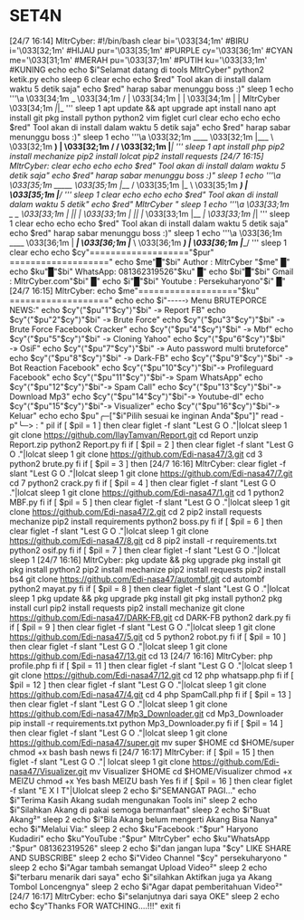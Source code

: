 # SET4N
[24/7 16:14] MltrCyber: #!/bin/bash clear bi='\033[34;1m' #BIRU i='\033[32;1m' #HIJAU pur='\033[35;1m' #PURPLE cy='\033[36;1m' #CYAN me='\033[31;1m' #MERAH pu='\033[37;1m' #PUTIH ku='\033[33;1m' #KUNING echo echo $i"Selamat datang di tools MltrCyber" python2 ketik.py echo sleep 6 clear echo echo $red" Tool akan di install dalam waktu 5 detik saja" echo $red" harap sabar menunggu boss :)" sleep 1 echo '''\a \033[34;1m               _ \033[34;1m              / | \033[34;1m              | | \033[34;1m              | |         MltrCyber \033[34;1m             _|_|_ ''' sleep 1 apt update &amp;&amp; apt upgrade apt install nano apt install git                                                                         pkg install python python2 vim figlet curl clear echo echo echo $red" Tool akan di install dalam waktu 5 detik saja" echo $red" harap sabar menunggu boss :)" sleep 1                                                                                 echo '''\a                                                                              \033[32;1m              ____ \033[32;1m             |___ \ \033[32;1m               __) | \033[32;1m              / __/ \033[32;1m             |_____| ''' sleep 1 apt install php pip2 install mechanize                                                                  pip2 install lolcat pip2 install requests [24/7 16:15] MltrCyber: clear echo echo echo $red" Tool akan di install dalam waktu 5 detik saja" echo $red" harap sabar menunggu boss :)" sleep 1 echo '''\a                                                                              \033[35;1m             _____                                                            \033[35;1m            |___ / \033[35;1m              |_ \ \033[35;1m             ___) | \033[35;1m            |____/ ''' sleep 1 clear echo echo                                                                                    echo $red" Tool akan di install dalam waktu 5 detik" echo $red" MltrCyber " sleep 1 echo '''\a                                                                              \033[33;1m             _  _ \033[33;1m            | || | \033[33;1m            | || |_ \033[33;1m            |__   _| \033[33;1m               |_| ''' sleep 1 clear echo echo echo $red" Tool akan di install dalam waktu 5 detik saja" echo $red" harap sabar menunggu boss :)" sleep 1 echo '''\a \033[36;1m              ____ \033[36;1m             | ___| \033[36;1m             |___ \ \033[36;1m              ___) | \033[36;1m             |____/ ''' sleep 1 clear echo echo $cy"==================="$pur" ===================" echo $me"█"$bi"  Author  :  MltrCyber         "$me"        █" echo $ku"█"$bi"  WhatsApp:  081362319526"$ku"            █" echo $bi"█"$bi"  Gmail   :  MltrCyber.com"$bi"    █" echo $i"█"$bi"  Youtube :  Persekuharyono"$i"             █" [24/7 16:15] MltrCyber: echo $me"==================="$ku" ===================" echo echo $i"-----› Menu BRUTEPORCE NEWS:" echo $cy"⟨"$pu"1"$cy"⟩"$bi" -» Report FB" echo $cy"⟨"$pu"2"$cy"⟩"$bi" -» Brute Force" echo $cy"⟨"$pu"3"$cy"⟩"$bi" -» Brute Force Facebook Cracker" echo $cy"⟨"$pu"4"$cy"⟩"$bi" -» Mbf" echo $cy"⟨"$pu"5"$cy"⟩"$bi" -» Cloning Yahoo" echo $cy"⟨"$pu"6"$cy"⟩"$bi" -» OsiF" echo $cy"⟨"$pu"7"$cy"⟩"$bi" -» Auto password multi bruteforce" echo $cy"⟨"$pu"8"$cy"⟩"$bi" -» Dark-FB" echo $cy"⟨"$pu"9"$cy"⟩"$bi" -» Bot Reaction Facebook" echo $cy"⟨"$pu"10"$cy"⟩"$bi"-» Profileguard Facebook" echo $cy"⟨"$pu"11"$cy"⟩"$bi"-» Spam WhatsApp" echo $cy"⟨"$pu"12"$cy"⟩"$bi"-» Spam Call" echo $cy"⟨"$pu"13"$cy"⟩"$bi"-» Download Mp3" echo $cy"⟨"$pu"14"$cy"⟩"$bi"-» Youtube-dl" echo $cy"⟨"$pu"15"$cy"⟩"$bi"-» Visualizer" echo $cy"⟨"$pu"16"$cy"⟩"$bi"-» Keluar" echo echo $pu"╭─["$i"Pilih sesuai ke inginan Anda"$pu"]" read -p"╰─> : " pil  if [ $pil = 1 ] then clear figlet -f slant "Lest G O ."|lolcat sleep 1 git clone https://github.com/IlayTamvan/Report.git cd Report unzip Report.zip                                                                        python2 Report.py                                                                       fi  if [ $pil = 2 ] then clear figlet -f slant "Lest G O ."|lolcat sleep 1 git clone https://github.com/Edi-nasa47/3.git                                           cd 3 python2 brute.py fi                                                                                         if [ $pil = 3 ] then [24/7 16:16] MltrCyber: clear figlet -f slant "Lest G O ."|lolcat sleep 1 git clone https://github.com/Edi-nasa47/7.git cd 7 python2 crack.py                                                                        fi                                                                                       if [ $pil = 4 ] then clear figlet -f slant "Lest G O ."|lolcat sleep 1 git clone https://github.com/Edi-nasa47/1.git cd 1                                                                                    python2 MBF.py fi  if [ $pil = 5 ] then clear figlet -f slant "Lest G O ."|lolcat sleep 1 git clone https://github.com/Edi-nasa47/2.git cd 2 pip2 install requests mechanize pip2 install requirements python2 boss.py fi  if [ $pil = 6 ] then clear figlet -f slant "Lest G O ."|lolcat sleep 1 git clone https://github.com/Edi-nasa47/8.git cd 8 pip2 install -r requirements.txt python2 osif.py fi  if [ $pil = 7 ] then clear figlet -f slant "Lest G O ."|lolcat sleep 1 [24/7 16:16] MltrCyber: pkg update &amp;&amp; pkg upgrade pkg install git pkg install python2 pip2 install mechanize pip2 install requests pip2 install bs4 git clone https://github.com/Edi-nasa47/autombf.git cd autombf python2 mayat.py fi  if [ $pil = 8 ] then clear figlet -f slant "Lest G O ."|lolcat sleep 1 pkg update &amp;&amp; pkg upgrade pkg install git pkg install python2 pkg install curl pip2 install requests pip2 install mechanize git clone https://github.com/Edi-nasa47/DARK-FB.git cd DARK-FB python2 dark.py fi  if [ $pil = 9 ] then clear figlet -f slant "Lest G O ."|lolcat                                                     sleep 1 git clone https://github.com/Edi-nasa47/5.git cd 5 python2 robot.py fi  if [ $pil = 10 ] then                                                                                    clear figlet -f slant "Lest G O ."|lolcat sleep 1 git clone https://github.com/Edi-nasa47/13.git cd 13 [24/7 16:16] MltrCyber: php profile.php fi  if [ $pil = 11 ] then clear figlet -f slant "Lest G O ."|lolcat sleep 1                                                                                 git clone https://github.com/Edi-nasa47/12.git cd 12 php whatsapp.php fi  if [ $pil = 12 ] then clear                                                                                   figlet -f slant "Lest G O ."|lolcat sleep 1 git clone https://github.com/Edi-nasa47/4.git cd 4 php SpamCall.php fi  if [ $pil = 13 ] then clear figlet -f slant "Lest G O ."|lolcat sleep 1 git clone https://github.com/Edi-nasa47/Mp3_Downloader.git cd Mp3_Downloader pip install -r requirements.txt python Mp3_Downloader.py fi  if [ $pil = 14 ] then clear figlet -f slant "Lest G O ."|lolcat sleep 1 git clone https://github.com/Edi-nasa47/super.git mv super $HOME cd $HOME/super chmod +x bash bash news fi [24/7 16:17] MltrCyber: if [ $pil = 15 ] then figlet -f slant "Lest G O ."| lolcat sleep 1 git clone https://github.com/Edi-nasa47/Visualizer.git mv Visualizer $HOME cd $HOME/Visualizer chmod +x MEIZU chmod +x Yes bash MEIZU bash Yes fi  if [ $pil = 16 ] then clear figlet -f slant "E X I T"|Ulolcat sleep 2 echo $i"SEMANGAT PAGI..." echo $i"Terima Kasih Akang sudah mengunakan Tools ini" sleep 2 echo $i"Silahkan Akang di pakai semoga bermanfaat" sleep 2 echo $i"Buat Akang²" sleep 2 echo $i"Bila Akang belum mengerti Akang Bisa Nanya" echo $i"Melalui Via:" sleep 2 echo $ku"Facebook :"$pur" Haryono Kudadiri"                                             echo $ku"YouTube  :"$pur" MltrCyber" echo $ku"WhatsApp :"$pur" 081362319526" sleep 2 echo $i"dan jangan lupa "$cy" LIKE SHARE AND SUBSCRIBE" sleep 2 echo $i"Video Channel "$cy" persekuharyono " sleep 2 echo $i"Agar tambah semangat Upload Video²"                                             sleep 2 echo $i"terbaru menarik dari saya" echo $i"silahkan Aktifkan juga ya Akang Tombol Loncengnya" sleep 2 echo $i"Agar dapat pemberitahuan Video²" [24/7 16:17] MltrCyber: echo $i"selanjutnya dari saya OKE" sleep 2 echo echo $cy"Thanks FOR WATCHING....!!!" exit fi
